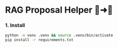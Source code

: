 # RAG Proposal Helper 📄➜🤖

### 1. Install
```bash
python -m venv .venv && source .venv/bin/activate
pip install -r requirements.txt
